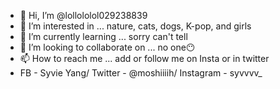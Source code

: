 - 👋 Hi, I’m @lollololol029238839
- 👀 I’m interested in ... nature, cats, dogs, K-pop, and girls
- 🌱 I’m currently learning ... sorry can't tell
- 💞️ I’m looking to collaborate on ... no one😶
- 📫 How to reach me ... add or follow me on Insta or in twitter
- FB - Syvie Yang/ Twitter - @moshiiiih/ Instagram - syvvvv_


<!---
lollololol029238839/lollololol029238839 is a ✨ special ✨ repository because its `README.md` (this file) appears on your GitHub profile.
You can click the Preview link to take a look at your changes.
--->
